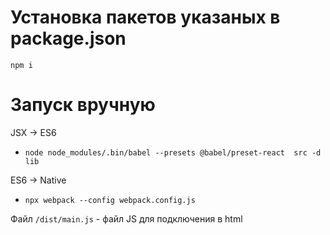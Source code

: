 # Установка пакетов указаных в package.json

`npm i` 

# Запуск вручную
JSX &rarr; ES6
- `node node_modules/.bin/babel --presets @babel/preset-react  src -d lib`

ES6 &rarr; Native
- `npx webpack --config webpack.config.js`

Файл `/dist/main.js` - файл JS для подключения в html
